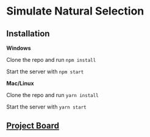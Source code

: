 # Simulate Natural Selection

## Installation
**Windows**

Clone the repo and run `npm install`

Start the server with `npm start`

**Mac/Linux**

Clone the repo and run `yarn install`

Start the server with `yarn start`

## [Project Board](https://github.com/devonpmack/simulate_natural_selection/projects/1)
